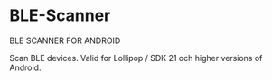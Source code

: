 # BLE-Scanner

BLE SCANNER FOR ANDROID

Scan BLE devices. Valid for Lollipop / SDK 21 och higher versions of Android.  
